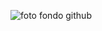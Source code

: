 

![foto fondo github](https://github.com/fidelincidane/fidelincidane/assets/172564410/b916fac9-cba7-4bab-be38-4fcf5fb2be98)


